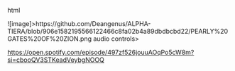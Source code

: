 html
<!DOCTYPE html>
 <head>
  <body>![image]>https://github.com/Deangenus/ALPHA-TIERA/blob/906e1582195566122466c8fa02b4a89dbdbcbd22/PEARLY%20GATES%20OF%20ZION.png
 audio controls>
  <source src="horse.ogg" type="audio/ogg">
  <source src="horse.mp3" type="audio/mpeg">

</audio>https://open.spotify.com/episode/497zf526jouuAOqPo5cW8m?si=cbooQV3STKeadVeybgNOOQ















  

```


